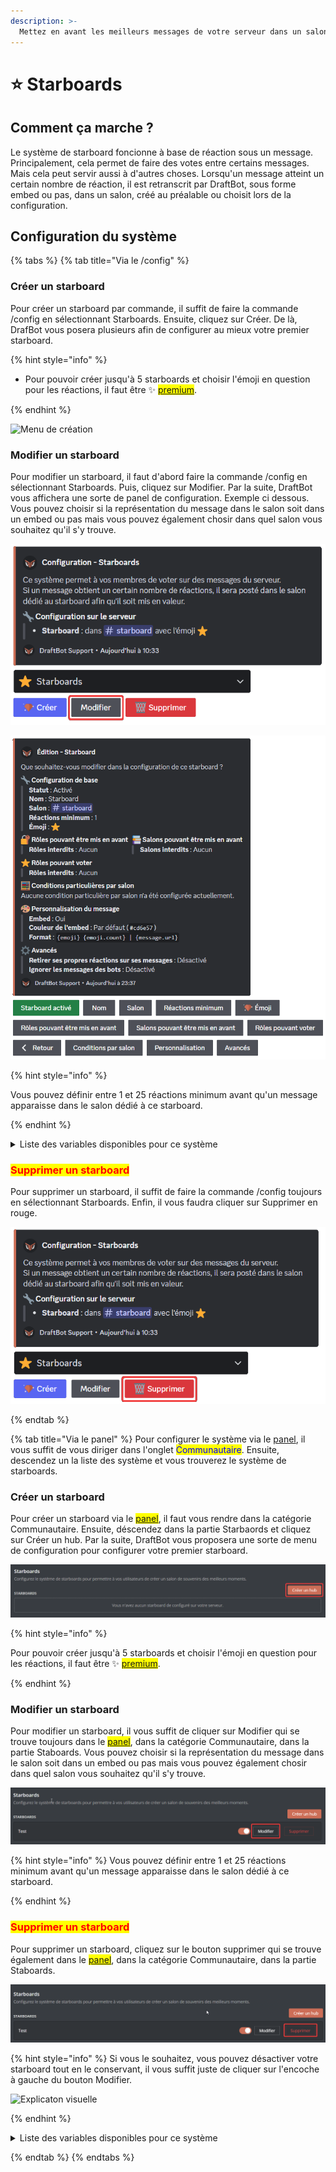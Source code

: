```yaml
---
description: >-
  Mettez en avant les meilleurs messages de votre serveur dans un salon dédié en intéragissant avec un émoji.
---
```


# ⭐ Starboards

## Comment ça marche ? 

Le système de starboard foncionne à base de réaction sous un message. Principalement, cela permet de faire des votes entre certains messages. Mais cela peut servir aussi à d'autres choses. Lorsqu'un message atteint un certain nombre de réaction, il est retranscrit par DraftBot, sous forme embed ou pas, dans un salon, créé au préalable ou choisit lors de la configuration.


## Configuration du système 

{% tabs %}
{% tab title="Via le /config" %}

### Créer un starboard

Pour créer un starboard par commande, il suffit de faire la commande /config en sélectionnant Starboards. Ensuite, cliquez sur Créer. De là, DrafBot vous posera plusieurs afin de configurer au mieux votre premier starboard. 

{% hint style="info" %}

- Pour pouvoir créer jusqu'à 5 starboards et choisir l'émoji en question pour les réactions, il faut être ✨ <mark style="color:orange;">[premium](https://www.draftbot.fr/premium/)</mark>.

{% endhint %}

![Menu de création](../.gitbook/assets/starboard/creacdms.png)


### Modifier un starboard

Pour modifier un starboard, il faut d'abord faire la commande /config en sélectionnant Starboards. Puis, cliquez sur Modifier. Par la suite, DraftBot vous affichera une sorte de panel de configuration. Exemple ci dessous. Vous pouvez choisir si la représentation du message dans le salon soit dans un embed ou pas mais vous pouvez également chosir dans quel salon vous souhaitez qu'il s'y trouve.

![Explicaton visuelle](../.gitbook/assets/starboards/modifcdms.png)

![Explicaton visuelle](../.gitbook/assets/starboards/modulecdms.png)

{% hint style="info" %}

Vous pouvez définir entre 1 et 25 réactions minimum avant qu'un message apparaisse dans le salon dédié à ce starboard.

{% endhint %}

<details>
<summary>Liste des variables disponibles pour ce système</summary>

Les variables sont des bouts de texte qui évoluent suivant la personne, le serveur, le salon ou encore le temps.Voici celles utilisables pour le système de starboard : 
 
- `{user}` = Surnom du membre sur le serveur.
- `{user.username}` = Pseudo du compte du membre.
- `{user.globalname}` = Nom affiché du compte du membre.
- `{emoji}` = Emoji du starboard.
- `{emoji.count}` = Nombre de réactions.
- `{message.url}` = Lien du message.

{% hint style="info" %}

La forme basique que DraftBot donne lors de la configuration est `{emoji} {emoji.count} | {message.url}`.

{% endhint %}

</details>


### <mark style="color:red;">Supprimer un starboard</mark>

Pour supprimer un starboard, il suffit de faire la commande /config toujours en sélectionnant Starboards. Enfin, il vous faudra cliquer sur Supprimer en rouge.

![Explicaton visuelle](../.gitbook/assets/starboards/supcdms.png)


{% endtab %}

{% tab title="Via le panel" %}
Pour configurer le système via le [panel](https://www.draftbot.fr/dashboard/), il vous suffit de vous diriger dans l'onglet <mark style ="color:blue;">Communautaire</mark>. Ensuite, descendez un la liste des système et vous trouverez le système de starboards.

### Créer un starboard

Pour créer un starboard via le <mark style="color:orange;">[panel](https://www.draftbot.fr/dashboard)</mark>, il faut vous rendre dans la catégorie Communautaire. Ensuite, déscendez dans la partie Starbaords et cliquez sur Créer un hub. Par la suite, DraftBot vous proposera une sorte de menu de configuration pour configurer votre premier starboard.

![Explicaton visuelle](../.gitbook/assets/starboards/creapanel.png)

{% hint style="info" %}

Pour pouvoir créer jusqu'à 5 starboards et choisir l'émoji en question pour les réactions, il faut être ✨ <mark style="color:orange;">[premium](https://www.draftbot.fr/premium/)</mark>.

{% endhint %}


### Modifier un starboard

Pour modifier un starboard, il vous suffit de cliquer sur Modifier qui se trouve toujours dans le <mark style="color:orange;">[panel](https://www.draftbot.fr/dashboard)</mark>, dans la catégorie Communautaire, dans la partie Staboards.  Vous pouvez choisir si la représentation du message dans le salon soit dans un embed ou pas mais vous pouvez également chosir dans quel salon vous souhaitez qu'il s'y trouve.

![Explicaton visuelle](../.gitbook/assets/starboards/modifpanel.png)

{% hint style="info" %}
Vous pouvez définir entre 1 et 25 réactions minimum avant qu'un message apparaisse dans le salon dédié à ce starboard.

{% endhint %}


### <mark style="color:red;">Supprimer un starboard</mark>

Pour supprimer un starboard, cliquez sur le bouton supprimer qui se trouve également dans le <mark style="color:orange;">[panel](https://www.draftbot.fr/dashboard)</mark>, dans la catégorie Communautaire, dans la partie Staboards.

![Explicaton visuelle](../.gitbook/assets/starboards/supanel.png)

{% hint style="info" %}
Si vous le souhaitez, vous pouvez désactiver votre starboard tout en le conservant, il vous suffit juste de cliquer sur l'encoche à gauche du bouton Modifier.

![Explicaton visuelle](../.gitbook/assets/starbaords/astucepanel.png)

{% endhint %}


<details>
<summary>Liste des variables disponibles pour ce système</summary>

Les variables sont des bouts de texte qui évoluent suivant la personne, le serveur, le salon ou encore le temps.Voici celles utilisables pour le système de starboard : 
 
- `{user}` = Surnom du membre sur le serveur.
- `{user.username}` = Pseudo du compte du membre.
- `{user.globalname}` = Nom affiché du compte du membre.
- `{emoji}` = Emoji du starboard.
- `{emoji.count}` = Nombre de réactions.
- `{message.url}` = Lien du message.

{% hint style="info" %}
La forme basique que DraftBot donne lors de la configuration est "{emoji} {emoji.count} | {message.url}".

{% endhint %}

</details>


{% endtab %}
{% endtabs %}